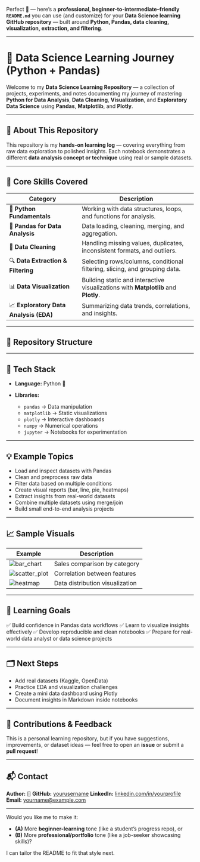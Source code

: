 Perfect 👏 — here’s a **professional, beginner-to-intermediate–friendly `README.md`** you can use (and customize) for your **Data Science learning GitHub repository** — built around **Python, Pandas, data cleaning, visualization, extraction, and filtering**.

---

# 🧠 **Data Science Learning Journey (Python + Pandas)**

Welcome to my **Data Science Learning Repository** — a collection of projects, experiments, and notes documenting my journey of mastering **Python for Data Analysis**, **Data Cleaning**, **Visualization**, and **Exploratory Data Science** using **Pandas**, **Matplotlib**, and **Plotly**.

---

## 📘 **About This Repository**

This repository is my **hands-on learning log** — covering everything from raw data exploration to polished insights.
Each notebook demonstrates a different **data analysis concept or technique** using real or sample datasets.

---

## 🧰 **Core Skills Covered**

| Category                               | Description                                                                        |
| -------------------------------------- | ---------------------------------------------------------------------------------- |
| 🐍 **Python Fundamentals**             | Working with data structures, loops, and functions for analysis.                   |
| 🧮 **Pandas for Data Analysis**        | Data loading, cleaning, merging, and aggregation.                                  |
| 🧹 **Data Cleaning**                   | Handling missing values, duplicates, inconsistent formats, and outliers.           |
| 🔍 **Data Extraction & Filtering**     | Selecting rows/columns, conditional filtering, slicing, and grouping data.         |
| 📊 **Data Visualization**              | Building static and interactive visualizations with **Matplotlib** and **Plotly**. |
| 📈 **Exploratory Data Analysis (EDA)** | Summarizing data trends, correlations, and insights.                               |

---

## 📁 **Repository Structure**



---

## 🚀 **Tech Stack**

* **Language:** Python 🐍
* **Libraries:**

  * `pandas` → Data manipulation
  * `matplotlib` → Static visualizations
  * `plotly` → Interactive dashboards
  * `numpy` → Numerical operations
  * `jupyter` → Notebooks for experimentation

---

## 💡 **Example Topics**

* Load and inspect datasets with Pandas
* Clean and preprocess raw data
* Filter data based on multiple conditions
* Create visual reports (bar, line, pie, heatmaps)
* Extract insights from real-world datasets
* Combine multiple datasets using merge/join
* Build small end-to-end analysis projects

---

## 📈 **Sample Visuals**

| Example                                                           | Description                     |
| ----------------------------------------------------------------- | ------------------------------- |
| ![bar\_chart](https://github.com/placeholder/bar_chart.png)       | Sales comparison by category    |
| ![scatter\_plot](https://github.com/placeholder/scatter_plot.png) | Correlation between features    |
| ![heatmap](https://github.com/placeholder/heatmap.png)            | Data distribution visualization |

---

## 🧭 **Learning Goals**

✅ Build confidence in Pandas data workflows
✅ Learn to visualize insights effectively
✅ Develop reproducible and clean notebooks
✅ Prepare for real-world data analyst or data science projects

---

## 🗂️ **Next Steps**

* Add real datasets (Kaggle, OpenData)
* Practice EDA and visualization challenges
* Create a mini data dashboard using Plotly
* Document insights in Markdown inside notebooks

---

## 🤝 **Contributions & Feedback**

This is a personal learning repository, but if you have suggestions, improvements, or dataset ideas — feel free to open an **issue** or submit a **pull request**!

---

## 📬 **Contact**

**Author:** []
**GitHub:** [yourusername](https://github.com/yourusername)
**LinkedIn:** [linkedin.com/in/yourprofile](https://linkedin.com/in/yourprofile)
**Email:** [yourname@example.com](mailto:yourname@example.com)

---

Would you like me to make it:

* **(A)** More **beginner-learning** tone (like a student’s progress repo), or
* **(B)** More **professional/portfolio** tone (like a job-seeker showcasing skills)?

I can tailor the README to fit that style next.

